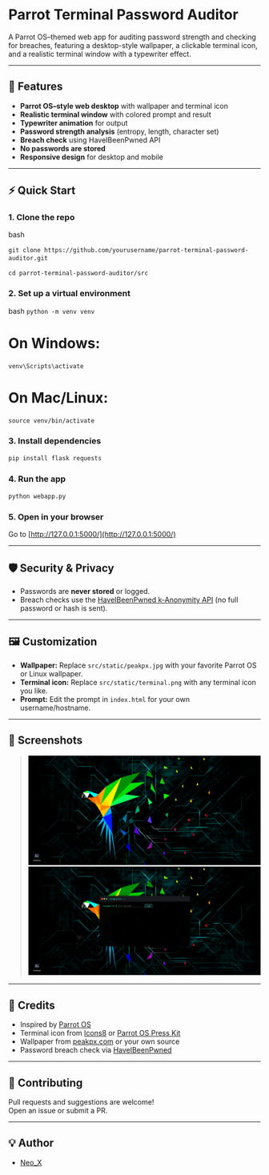 
# Parrot Terminal Password Auditor

A Parrot OS–themed web app for auditing password strength and checking for breaches, featuring a desktop-style wallpaper, a clickable terminal icon, and a realistic terminal window with a typewriter effect.

---

## 🚀 Features

- **Parrot OS–style web desktop** with wallpaper and terminal icon
- **Realistic terminal window** with colored prompt and result
- **Typewriter animation** for output
- **Password strength analysis** (entropy, length, character set)
- **Breach check** using HaveIBeenPwned API
- **No passwords are stored**
- **Responsive design** for desktop and mobile

---


## ⚡ Quick Start

### 1. **Clone the repo**

bash
```
git clone https://github.com/yourusername/parrot-terminal-password-auditor.git
```
```
cd parrot-terminal-password-auditor/src
```

### 2. **Set up a virtual environment**

bash
```python -m venv venv```
# On Windows:
```venv\Scripts\activate```
# On Mac/Linux:
```source venv/bin/activate```


### 3. **Install dependencies**

```bash
pip install flask requests
```

### 4. **Run the app**

```bash
python webapp.py
```

### 5. **Open in your browser**

Go to [http://127.0.0.1:5000/](http://127.0.0.1:5000/)

---

## 🛡️ Security & Privacy

- Passwords are **never stored** or logged.
- Breach checks use the [HaveIBeenPwned k-Anonymity API](https://haveibeenpwned.com/API/v3#SearchingPwnedPasswordsByRange) (no full password or hash is sent).

---

## 🖼️ Customization

- **Wallpaper:** Replace `src/static/peakpx.jpg` with your favorite Parrot OS or Linux wallpaper.
- **Terminal icon:** Replace `src/static/terminal.png` with any terminal icon you like.
- **Prompt:** Edit the prompt in `index.html` for your own username/hostname.

---

## 📸 Screenshots

> ![screenshot](src/static/screenshot.png)
>  ![screenshot](src/static/screenshot1.png)

---

## 📝 Credits

- Inspired by [Parrot OS](https://www.parrotsec.org/)
- Terminal icon from [Icons8](https://icons8.com/icons/set/terminal) or [Parrot OS Press Kit](https://www.parrotsec.org/press-kit/)
- Wallpaper from [peakpx.com](https://www.peakpx.com/) or your own source
- Password breach check via [HaveIBeenPwned](https://haveibeenpwned.com/)

---


## 🤝 Contributing

Pull requests and suggestions are welcome!  
Open an issue or submit a PR.

---

## 💡 Author

- [Neo_X](https://github.com/QuantumRobot243)


